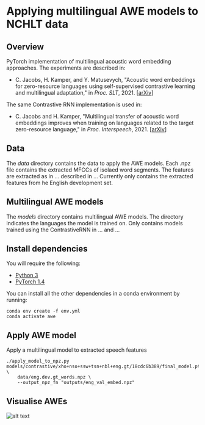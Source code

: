 # Applying multilingual AWE models to NCHLT data

## Overview

PyTorch implementation of multilingual acoustic word embedding approaches. The experiments are described in:
- C. Jacobs, H. Kamper, and Y. Matusevych, "Acoustic word embeddings for zero-resource languages using self-supervised contrastive learning and multilingual adaptation," in *Proc. SLT*, 2021. [[arXiv](https://arxiv.org/abs/2103.10731)]

The same Contrastive RNN implementation is used in:
- C. Jacobs and H. Kamper, "Multilingual transfer of acoustic word embeddings improves when training on languages related to the target zero-resource language," in *Proc. Interspeech*, 2021. [[arXiv](https://arxiv.org/abs/2106.12834)]

## Data
The <em>data</em> directory contains the data to apply the AWE models. Each .npz file contains the extracted MFCCs of isolaed word segments.
The features are extracted as in ... described in ...
Currently only contains the extracted features from he English development set. 

## Multilingual AWE models
The <em>models</em> directory contains multilingual AWE models. The directory indicates the languages the model is trained on.
Only contains models trained using the ContrastiveRNN in ... and ...

## Install dependencies

You will require the following:

- [Python 3](https://www.python.org/downloads/)
- [PyTorch 1.4](https://pytorch.org/)

You can install all the other dependencies in a conda environment by running:

    conda env create -f env.yml
    conda activate awe

## Apply AWE model

Apply a multilingual model to extracted speech features

    ./apply_model_to_npz.py models/contrastive/xho+nso+ssw+tsn+nbl+eng.gt/18cdc6b389/final_model.pt \
        data/eng.dev.gt_words.npz \
        --output_npz_fn "outputs/eng_val_embed.npz"
   
   
## Visualise AWEs
![alt text](https://github.com/christiaanjacobs/apply_awe/blob/master/tsne.png?raw=true)

